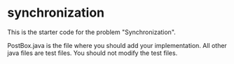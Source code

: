# synchronization
This is the starter code for the problem "Synchronization".

PostBox.java is the file where you should add your implementation. All other java files are test files. You should not modify the test files.
